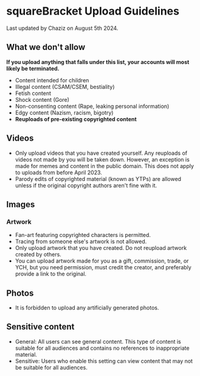 # squareBracket Upload Guidelines 
Last updated by Chaziz on August 5th 2024.

## What we don't allow
**If you upload anything that falls under this list, your accounts will most likely be terminated.**

* Content intended for children
* Illegal content (CSAM/CSEM, bestiality)
* Fetish content
* Shock content (Gore)
* Non-consenting content (Rape, leaking personal information)
* Edgy content (Nazism, racism, bigotry)
* **Reuploads of pre-existing copyrighted content**

## Videos
* Only upload videos that you have created yourself. Any reuploads of videos not made by you will be taken down. However, an exception is made for memes and content in the public domain. This does not apply to uploads from before April 2023.
* Parody edits of copyrighted material (known as YTPs) are allowed unless if the original copyright authors aren't fine with it.

## Images
### Artwork
* Fan-art featuring copyrighted characters is permitted.
* Tracing from someone else's artwork is not allowed.
* Only upload artwork that you have created. Do not reupload artwork created by others.
* You can upload artwork made for you as a gift, commission, trade, or YCH, but you need permission, must credit the creator, and preferably provide a link to the original.
## Photos
* It is forbidden to upload any artificially generated photos.

## Sensitive content

* General: All users can see general content. This type of content is suitable for all audiences and contains no references to inappropriate material.
* Sensitive: Users who enable this setting can view content that may not be suitable for all audiences.
